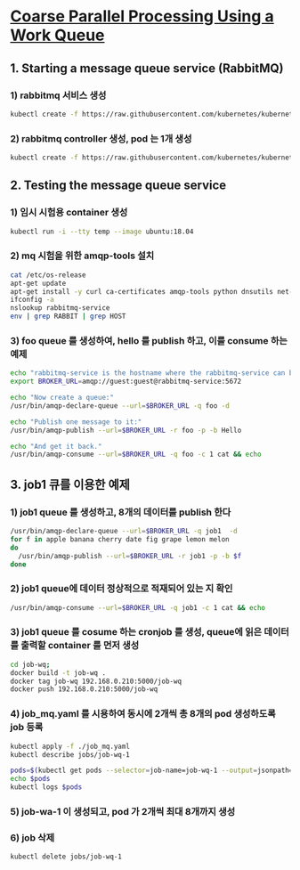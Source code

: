 # [Coarse Parallel Processing Using a Work Queue](https://kubernetes.io/docs/tasks/job/coarse-parallel-processing-work-queue/)

## 1. Starting a message queue service (RabbitMQ)

### 1) rabbitmq 서비스 생성

```sh
kubectl create -f https://raw.githubusercontent.com/kubernetes/kubernetes/release-1.3/examples/celery-rabbitmq/rabbitmq-service.yaml
```

### 2) rabbitmq controller 생성, pod 는 1개 생성

```sh
kubectl create -f https://raw.githubusercontent.com/kubernetes/kubernetes/release-1.3/examples/celery-rabbitmq/rabbitmq-controller.yaml
```

## 2. Testing the message queue service

### 1) 임시 시험용 container 생성

  ```sh
  kubectl run -i --tty temp --image ubuntu:18.04
  ```

### 2) mq 시험을 위한 amqp-tools 설치

  ```sh
  cat /etc/os-release
  apt-get update
  apt-get install -y curl ca-certificates amqp-tools python dnsutils net-tools
  ifconfig -a
  nslookup rabbitmq-service
  env | grep RABBIT | grep HOST
  ```

### 3) foo queue 를 생성하여, hello 를 publish 하고, 이를 consume 하는 예제

  ```sh
  echo "rabbitmq-service is the hostname where the rabbitmq-service can be reached.  5672 is the standard port for rabbitmq."
  export BROKER_URL=amqp://guest:guest@rabbitmq-service:5672

  echo "Now create a queue:"
  /usr/bin/amqp-declare-queue --url=$BROKER_URL -q foo -d

  echo "Publish one message to it:"
  /usr/bin/amqp-publish --url=$BROKER_URL -r foo -p -b Hello

  echo "And get it back."
  /usr/bin/amqp-consume --url=$BROKER_URL -q foo -c 1 cat && echo
  ```

## 3. job1 큐를 이용한 예제

### 1) job1 queue 를 생성하고, 8개의 데이터를 publish 한다

  ```sh
  /usr/bin/amqp-declare-queue --url=$BROKER_URL -q job1  -d
  for f in apple banana cherry date fig grape lemon melon
  do
    /usr/bin/amqp-publish --url=$BROKER_URL -r job1 -p -b $f
  done
  ```

### 2) job1 queue에 데이터 정상적으로 적재되어 있는 지 확인

  ```sh
  /usr/bin/amqp-consume --url=$BROKER_URL -q job1 -c 1 cat && echo
  ```

### 3) job1 queue 를 cosume 하는 cronjob 를 생성, queue에 읽은 데이터를 출력할 container 를 먼저 생성

  ```sh
  cd job-wq;
  docker build -t job-wq .
  docker tag job-wq 192.168.0.210:5000/job-wq
  docker push 192.168.0.210:5000/job-wq
  ```

### 4) job_mq.yaml 를 시용하여 동시에 2개씩 총 8개의 pod 생성하도록 job 등록

  ```sh
  kubectl apply -f ./job_mq.yaml
  kubectl describe jobs/job-wq-1

  pods=$(kubectl get pods --selector=job-name=job-wq-1 --output=jsonpath='{.items[*].metadata.name}')
  echo $pods
  kubectl logs $pods
  ```

### 5) job-wa-1 이 생성되고, pod 가 2개씩 최대 8개까지 생성

### 6) job 삭제

  ```sh
  kubectl delete jobs/job-wq-1
  ```
